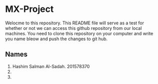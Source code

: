# MX-Project

Welocme to this repository.
This README file will serve as a test for whether or not we can access this github repository from our local machines.
You need to clone this repository on your computer and write you name bleow and push the changes to git hub.

## Names 
1. Hashim Salman Al-Sadah. 201578370
2.
3.
